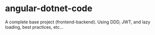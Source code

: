 # angular-dotnet-code
A complete base project (frontend-backend). Using DDD, JWT, and lazy loading, best practices, etc...
